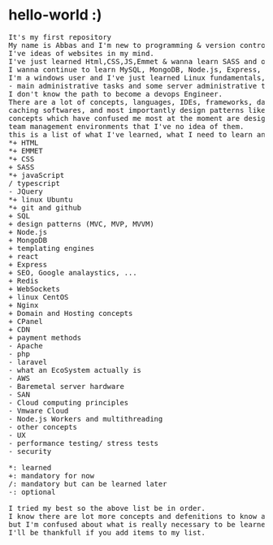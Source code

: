 # hello-world :)
<pre>
It's my first repository
My name is Abbas and I'm new to programming & version control systems like github.
I've ideas of websites in my mind.
I've just learned Html,CSS,JS,Emmet & wanna learn SASS and other necessary stuff for frontend
I wanna continue to learn MySQL, MongoDB, Node.js, Express, Redis,... for backend
I'm a windows user and I've just learned Linux fundamentals, simple commands,-
- main administrative tasks and some server administrative tasks.
I don't know the path to become a devops Engineer.
There are a lot of concepts, languages, IDEs, frameworks, database management softwares,
caching softwares, and most importantly design patterns like MVC, MVP , MVVM which have confused me a lot :(
concepts which have confused me most at the moment are design patterns, licenses,
team management environments that I've no idea of them.
this is a list of what I've learned, what I need to learn and what I like to learn:
*+ HTML
*+ EMMET
*+ CSS
+ SASS
*+ javaScript
/ typescript
- JQuery
*+ linux Ubuntu
*+ git and github
+ SQL
+ design patterns (MVC, MVP, MVVM)
+ Node.js
+ MongoDB
+ templating engines
+ react
+ Express
+ SEO, Google analaystics, ...
+ Redis
+ WebSockets
+ linux CentOS
+ Nginx
+ Domain and Hosting concepts
+ CPanel
+ CDN
+ payment methods
- Apache
- php
- laravel
- what an EcoSystem actually is
- AWS
- Baremetal server hardware
- SAN
- Cloud computing principles
- Vmware Cloud
- Node.js Workers and multithreading
- other concepts
- UX
- performance testing/ stress tests
- security

*: learned
+: mandatory for now
/: mandatory but can be learned later
-: optional

I tried my best so the above list be in order.
I know there are lot more concepts and defenitions to know about & to learn.
but I'm confused about what is really necessary to be learned.
I'll be thankfull if you add items to my list.
</pre>
